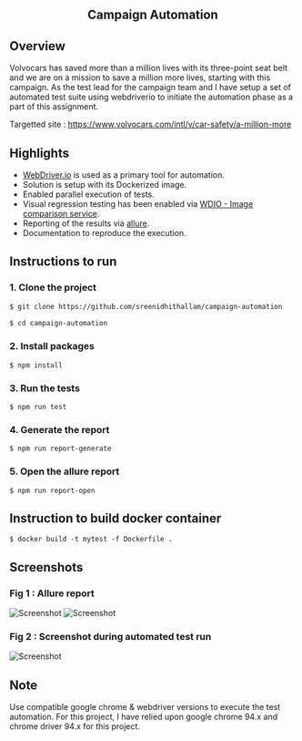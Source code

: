 <h2 align="center"> Campaign Automation</h2>

## Overview
Volvocars has saved more than a million lives with its three-point seat belt and we are on a mission  to save a million more lives, starting with this campaign. As the test lead for the campaign  team and I have setup a set of automated test suite using webdriverio to initiate the automation phase as a part of this assignment.  

Targetted site :  https://www.volvocars.com/intl/v/car-safety/a-million-more

## Highlights

- [WebDriver.io](https://webdriver.io/) is used as a primary tool for automation.
- Solution is setup with its Dockerized image.
- Enabled parallel execution of tests.  
- Visual regression testing has been enabled via [WDIO - Image comparison service](https://webdriver.io/docs/wdio-image-comparison-service/).
- Reporting of the results via [allure](http://allure.qatools.ru/).
- Documentation to reproduce the execution.

## Instructions to run

### 1. Clone the project
```bash
$ git clone https://github.com/sreenidhithallam/campaign-automation
```

```bash
$ cd campaign-automation
```

### 2. Install packages

```
$ npm install
```

### 3. Run the tests

```
$ npm run test
```

### 4. Generate the report

```
$ npm run report-generate
```

### 5. Open the allure report

```
$ npm run report-open
```

## Instruction to build docker container

```
$ docker build -t mytest -f Dockerfile .
```

##  Screenshots

  ### Fig 1 : Allure report
  ![Screenshot](https://github.com/sreenidhithallam/automation/blob/master/screenshots/allureReport_1.png)
  ![Screenshot](https://github.com/sreenidhithallam/automation/blob/master/screenshots/allureReport_2.png)
  
  ### Fig 2 : Screenshot during automated test run
  ![Screenshot](https://github.com/sreenidhithallam/automation/blob/master/screenshots/electric.png)
  
  ## Note
  Use compatible google chrome & webdriver versions to execute the test automation. For this project, I have relied upon google chrome 94.x and chrome driver 94.x for this project. 

